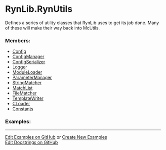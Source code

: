 # <a id="RynLib.RynUtils">RynLib.RynUtils</a>
    
Defines a series of utility classes that RynLib uses to get its job done. Many of these will make their way back into McUtils.

### Members:

  - [Config](RynUtils/ConfigManager/Config.md)
  - [ConfigManager](RynUtils/ConfigManager/ConfigManager.md)
  - [ConfigSerializer](RynUtils/ConfigManager/ConfigSerializer.md)
  - [Logger](RynUtils/Logger/Logger.md)
  - [ModuleLoader](RynUtils/ModuleLoader/ModuleLoader.md)
  - [ParameterManager](RynUtils/ParameterManager/ParameterManager.md)
  - [StringMatcher](RynUtils/FileMatcher/StringMatcher.md)
  - [MatchList](RynUtils/FileMatcher/MatchList.md)
  - [FileMatcher](RynUtils/FileMatcher/FileMatcher.md)
  - [TemplateWriter](RynUtils/TemplateWriter/TemplateWriter.md)
  - [CLoader](RynUtils/CLoader/CLoader.md)
  - [Constants](RynUtils/Constants/Constants.md)

### Examples:



___

[Edit Examples on GitHub](https://github.com/McCoyGroup/References/edit/gh-pages/Documentation/examples/RynLib/RynUtils.md) or 
[Create New Examples](https://github.com/McCoyGroup/References/new/gh-pages/?filename=Documentation/examples/RynLib/RynUtils.md) <br/>
[Edit Docstrings on GitHub](https://github.com/McCoyGroup/RynLib/edit/master/RynUtils/__init__.py?message=Update%20Docs)